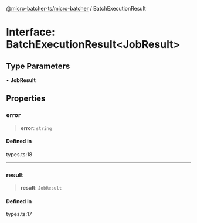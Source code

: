 [@micro-batcher-ts/micro-batcher](../globals.md) / BatchExecutionResult

# Interface: BatchExecutionResult\<JobResult\>

## Type Parameters

• **JobResult**

## Properties

### error

> **error**: `string`

#### Defined in

types.ts:18

***

### result

> **result**: `JobResult`

#### Defined in

types.ts:17

